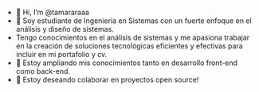 - 👋 Hi, I’m @tamararaaa
- 👀 Soy estudiante de Ingeniería en Sistemas con un fuerte enfoque en el análisis y diseño de sistemas.
- Tengo conocimientos en el análisis de sistemas y me apasiona trabajar en la creación de soluciones tecnológicas eficientes y efectivas para incluir en mi portafolio y cv.
- 🌱 Estoy ampliando mis conocimientos tanto en desarrollo front-end como back-end.
- 💞️ Estoy deseando colaborar en proyectos open source!

<!---
tamararaaa/tamararaaa is a ✨ special ✨ repository because its `README.md` (this file) appears on your GitHub profile.
You can click the Preview link to take a look at your changes.
--->
